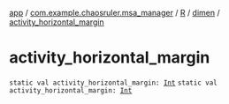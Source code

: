 [app](../../../index.md) / [com.example.chaosruler.msa_manager](../../index.md) / [R](../index.md) / [dimen](index.md) / [activity_horizontal_margin](.)

# activity_horizontal_margin

`static val activity_horizontal_margin: `[`Int`](https://kotlinlang.org/api/latest/jvm/stdlib/kotlin/-int/index.html)
`static val activity_horizontal_margin: `[`Int`](https://kotlinlang.org/api/latest/jvm/stdlib/kotlin/-int/index.html)